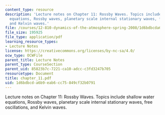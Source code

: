 ```yaml
---
content_type: resource
description: 'Lecture notes on Chapter 11: Rossby Waves. Topics include shallow water
  equations, Rossby waves, planetary scale internal stationary waves, free oscillations,
  and Kelvin waves.'
file: /courses/12-810-dynamics-of-the-atmosphere-spring-2008/1d6bdbcda6b9eab6cc75849cf32b0791_chapter_11.pdf
file_size: 195925
file_type: application/pdf
learning_resource_types:
- Lecture Notes
license: https://creativecommons.org/licenses/by-nc-sa/4.0/
ocw_type: OCWFile
parent_title: Lecture Notes
parent_type: CourseSection
parent_uid: 85823b7c-7221-ca10-adcc-c3fd3247b705
resourcetype: Document
title: chapter_11.pdf
uid: 1d6bdbcd-a6b9-eab6-cc75-849cf32b0791
---
```

Lecture notes on Chapter 11: Rossby Waves. Topics include shallow water equations, Rossby waves, planetary scale internal stationary waves, free oscillations, and Kelvin waves.